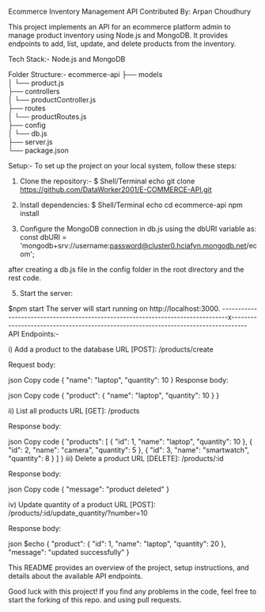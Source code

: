 Ecommerce Inventory Management API
Contributed By: Arpan Choudhury

This project implements an API for an ecommerce platform admin to manage product inventory using Node.js and MongoDB. It provides endpoints to add, list, update, and delete products from the inventory.

Tech Stack:- 
Node.js and MongoDB

Folder Structure:- 
ecommerce-api
├── models <br/>
│   └── product.js <br/>
├── controllers <br/>
│   └── productController.js <br/>
├── routes <br/>
│   └── productRoutes.js <br/>
├── config <br/>
│   └── db.js <br/>
├── server.js <br/>
└── package.json <br/>


Setup:-
To set up the project on your local system, follow these steps:

1) Clone the repository:-
$ Shell/Terminal
echo
git clone https://github.com/DataWorker2001/E-COMMERCE-API.git

3) Install dependencies:
$ Shell/Terminal
echo
cd ecommerce-api
npm install


4) Configure the MongoDB connection in db.js using the dbURI variable as: <br/>
const dbURI = 'mongodb+srv://username:password@cluster0.hciafyn.mongodb.net/ecom';

after creating a db.js file in the config folder in the root directory and the rest code.

5) Start the server:

$npm start
The server will start running on http://localhost:3000.
--------------------------------------------------------------------------------x-----------------------------------------------------------------------------------
API Endpoints:-

i) Add a product to the database
URL [POST]: /products/create

Request body:

json
Copy code
{
  "name": "laptop",
  "quantity": 10
}
Response body:

json
Copy code
{
  "product": {
    "name": "laptop",
    "quantity": 10
  }
}

ii) List all products
URL [GET]: /products

Response body:

json
Copy code
{
  "products": [
    {
      "id": 1,
      "name": "laptop",
      "quantity": 10
    },
    {
      "id": 2,
      "name": "camera",
      "quantity": 5
    },
    {
      "id": 3,
      "name": "smartwatch",
      "quantity": 8
    }
  ]
}
iii) Delete a product
URL [DELETE]: /products/:id

Response body:

json
Copy code
{
  "message": "product deleted"
}

iv) Update quantity of a product
URL [POST]: /products/:id/update_quantity/?number=10

Response body:

json
$echo
{
  "product": {
    "id": 1,
    "name": "laptop",
    "quantity": 20
  },
  "message": "updated successfully"
}

This README provides an overview of the project, setup instructions, and details about the available API endpoints.


Good luck with this project! If you find any problems in the code, feel free to start the forking of this repo. and using pull requests.





